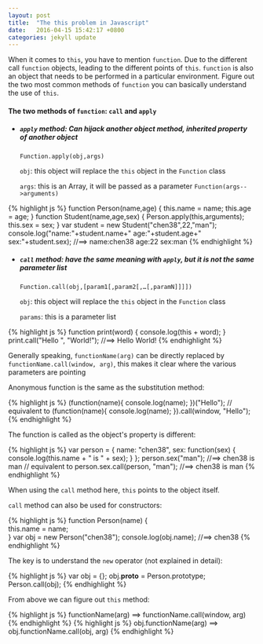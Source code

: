 ```yaml
---
layout: post
title:  "The this problem in Javascript"
date:   2016-04-15 15:42:17 +0800
categories: jekyll update
---
```


When it comes to `this`, you have to mention `function`. Due to the different call `function` objects, leading to the different points of `this`. `function` is also an object that needs to be performed in a particular environment. Figure out the two most common methods of `function` you can basically understand the use of `this`.

#### The two methods of `function`: `call` and `apply`

* ##### `apply` method: Can hijack another object method, inherited property of another object

	`Function.apply(obj,args)`
    
	`obj`: this object will replace the `this` object in the `Function` class
    
	`args`: this is an Array, it will be passed as a parameter `Function(args-->arguments)`
	
{% highlight js %}
function Person(name,age) {
  this.name = name;
  this.age = age;
}
function Student(name,age,sex) {
  Person.apply(this,arguments);
  this.sex = sex;
}
var student = new Student("chen38",22,"man");
console.log("name:"+student.name+" age:"+student.age+" sex:"+student.sex);
//==> name:chen38 age:22 sex:man
{% endhighlight %}
	
* ##### `call` method: have the same meaning with `apply`, but it is not the same parameter list
	
	`Function.call(obj,[param1[,param2[,…[,paramN]]]])`
        
    `obj`: this object will replace the `this` object in the `Function` class
    
    `params`: this is a parameter list
    
{% highlight js %}
function print(word) {
	console.log(this + word);
}
print.call("Hello ", "World!"); //==> Hello World!
{% endhighlight %}
    
Generally speaking, `functionName(arg)` can be directly replaced by `functionName.call(window, arg)`, this makes it clear where the various parameters are pointing
    
Anonymous function is the same as the substitution method:
    
{% highlight js %}
(function(name){
	console.log(name);
})("Hello");
// equivalent to
(function(name){
	console.log(name);
}).call(window, "Hello");
{% endhighlight %}
    
The function is called as the object's property is different:
   
{% highlight js %}
var person = {
	name: "chen38",
	sex: function(sex) {
		console.log(this.name + " is " + sex);
	}
};
person.sex("man"); //==> chen38 is man
// equivalent to
person.sex.call(person, "man"); //==> chen38 is man
{% endhighlight %}

When using the `call` method here, `this` points to the object itself.
    
`call` method can also be used for constructors:
   
{% highlight js %}
function Person(name) {  
	this.name = name;  
}
var obj = new Person("chen38");
console.log(obj.name); //==> chen38
{% endhighlight %}

The key is to understand the `new` operator (not explained in detail):
    
{% highlight js %}
var obj = {};
obj.__proto__ = Person.prototype;
Person.call(obj);
{% endhighlight %}
    
From above we can figure out `this` method:
   
{% highlight js %}
functionName(arg) ==> functionName.call(window, arg)
{% endhighlight %}
{% highlight js %}
obj.functionName(arg) ==> obj.functionName.call(obj, arg)
{% endhighlight %}
